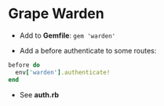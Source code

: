 # Grape Warden

- Add to **Gemfile**:
`gem 'warden'`

- Add a before authenticate to some routes:
```rb
before do
  env['warden'].authenticate!
end
```

- See **auth.rb**
